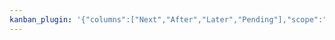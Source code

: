 ```yaml
---
kanban_plugin: '{"columns":["Next","After","Later","Pending"],"scope":"folder","showFilepath":true}'
---
```


